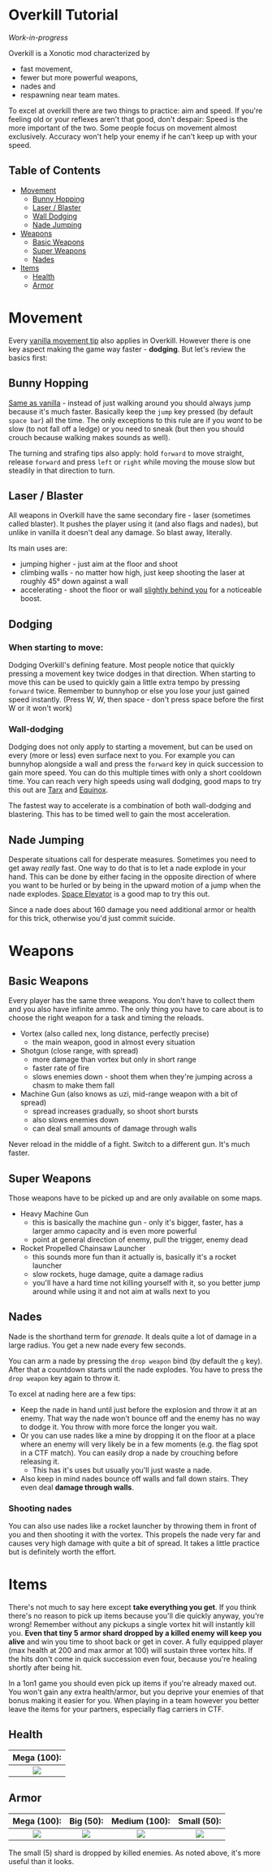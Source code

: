 Overkill Tutorial
=================

*Work-in-progress*

Overkill is a Xonotic mod characterized by

- fast movement,
- fewer but more powerful weapons,
- nades and
- respawning near team mates.

To excel at overkill there are two things to practice: aim and speed. If you're feeling old or your reflexes aren't that good, don't despair: Speed is the more important of the two. Some people focus on movement almost exclusively. Accuracy won't help your enemy if he can't keep up with your speed.

Table of Contents
-----------------

* [Movement](#movement)
    * [Bunny Hopping](#bunny-hopping)
    * [Laser / Blaster](#laser-blaster)
    * [Wall Dodging](#wall-dodging)
    * [Nade Jumping](#nade-jumping)
* [Weapons](#weapons)
    * [Basic Weapons](#basic-weapons)
    * [Super Weapons](#super-weapons)
    * [Nades](#weapons_nades)
* [Items](#items)
    * [Health](#health)
    * [Armor](#armor)

Movement
========

Every [vanilla movement tip](Halogenes_Newbie_Corner#movement) also applies in Overkill. However there is one key aspect making the game way faster - **dodging**. But let's review the basics first:

Bunny Hopping
-------------

[Same as vanilla](Halogenes_Newbie_Corner#bunny-hopping) - instead of just walking around you should always jump because it's much faster. Basically keep the `jump` key pressed (by default `space bar`) all the time. The only exceptions to this rule are if you *want* to be slow (to not fall off a ledge) or you need to sneak (but then you should crouch because walking makes sounds as well).

The turning and strafing tips also apply: hold `forward` to move straight, release `forward` and press `left` or `right` while moving the mouse slow but steadily in that direction to turn.

Laser / Blaster
---------------

All weapons in Overkill have the same secondary fire - laser (sometimes called blaster). It pushes the player using it (and also flags and nades), but unlike in vanilla it doesn't deal any damage. So blast away, literally.

Its main uses are:

- jumping higher - just aim at the floor and shoot
- climbing walls - no matter how high, just keep shooting the laser at roughly 45° down against a wall
- accelerating - shoot the floor or wall [slightly behind you](Halogenes_Newbie_Corner#wall-blastering) for a noticeable boost.

Dodging
-------

### When starting to move:

Dodging Overkill's defining feature. Most people notice that quickly pressing a movement key twice dodges in that direction. When starting to move this can be used to quickly gain a little extra tempo by pressing `forward` twice. Remember to bunnyhop or else you lose your just gained speed instantly. (Press W, W, then space - don't press space before the first W or it won't work)

### Wall-dodging

Dodging does not only apply to starting a movement, but can be used on every (more or less) even surface next to you. For example you can bunnyhop alongside a wall and press the `forward` key in quick succession to gain more speed. You can do this multiple times with only a short cooldown time. You can reach very high speeds using wall dodging, good maps to try this out are [Tarx](Maps#tarx) and [Equinox](Maps#equinox).

The fastest way to accelerate is a combination of both wall-dodging and blastering. This has to be timed well to gain the most acceleration.

Nade Jumping
------------

Desperate situations call for desperate measures. Sometimes you need to get away *really* fast. One way to do that is to let a nade explode in your hand. This can be done by either facing in the opposite direction of where you want to be hurled or by being in the upward motion of a jump when the nade explodes. [Space Elevator](Maps#space-elevator) is a good map to try this out.

Since a nade does about 160 damage you need additional armor or health for this trick, otherwise you'd just commit suicide.

Weapons
=======

Basic Weapons
-------------

Every player has the same three weapons. You don't have to collect them and you also have infinite ammo. The only thing you have to care about is to choose the right weapon for a task and timing the reloads.

- Vortex (also called nex, long distance, perfectly precise)
  - the main weapon, good in almost every situation
- Shotgun (close range, with spread)
  - more damage than vortex but only in short range
  - faster rate of fire
  - slows enemies down - shoot them when they're jumping across a chasm to make them fall
- Machine Gun (also knows as uzi, mid-range weapon with a bit of spread)
  - spread increases gradually, so shoot short bursts
  - also slows enemies down
  - can deal small amounts of damage through walls

Never reload in the middle of a fight. Switch to a different gun. It's much faster.

Super Weapons
-------------

Those weapons have to be picked up and are only available on some maps.

- Heavy Machine Gun
  - this is basically the machine gun - only it's bigger, faster, has a larger ammo capacity and is even more powerful
  - point at general direction of enemy, pull the trigger, enemy dead
- Rocket Propelled Chainsaw Launcher
  - this sounds more fun than it actually is, basically it's a rocket launcher
  - slow rockets, huge damage, quite a damage radius
  - you'll have a hard time not killing yourself with it, so you better jump around while using it and not aim at walls next to you

Nades
-----

Nade is the shorthand term for *grenade*. It deals quite a lot of damage in a large radius. You get a new nade every few seconds.

You can arm a nade by pressing the `drop weapon` bind (by default the `g` key). After that a countdown starts until the nade explodes. You have to press the `drop weapon` key again to throw it.

To excel at nading here are a few tips:

* Keep the nade in hand until just before the explosion and throw it at an enemy. That way the nade won't bounce off and the enemy has no way to dodge it. You throw with more force the longer you wait.
* Or you can use nades like a mine by dropping it on the floor at a place where an enemy will very likely be in a few moments (e.g. the flag spot in a CTF match). You can easily drop a nade by crouching before releasing it.
  * This has it's uses but usually you'll just waste a nade.
* Also keep in mind nades bounce off walls and fall down stairs. They even deal **damage through walls**.

### Shooting nades

You can also use nades like a rocket launcher by throwing them in front of you and then shooting it with the vortex. This propels the nade very far and causes very high damage with quite a bit of spread. It takes a little practice but is definitely worth the effort.

Items
=====

There's not much to say here except **take everything you get**. If you think there's no reason to pick up items because you'll die quickly anyway, you're wrong! Remember without any pickups a single vortex hit will instantly kill you. **Even that tiny 5 armor shard dropped by a killed enemy will keep you alive** and win you time to shoot back or get in cover. A fully equipped player (max health at 200 and max armor at 100) will sustain three vortex hits. If the hits don't come in quick succession even four, because you're healing shortly after being hit.

In a 1on1 game you should even pick up items if you're already maxed out. You won't gain any extra health/armor, but you deprive your enemies of that bonus making it easier for you. When playing in a team however you better leave the items for your partners, especially flag carriers in CTF.

Health
------

|Mega (100):  |
|:-----------:|
|![][h_mega]  |

[h_mega]: http://pics.nexuizninjaz.com/images/s92ftsza0q7r8daau47z.png

Armor
-----

|Mega (100):  |  Big (50):   |Medium (100): |  Small (50): |  
|:-----------:|:------------:|:------------:|:------------:|
|![][a_mega]  |  ![][a_big]  |![][a_medium] |  ![][a_small]| 

[a_mega]: http://pics.nexuizninjaz.com/images/havtb83g2yglb201q84t.png
[a_big]: http://pics.nexuizninjaz.com/images/jyi1aj1vx6rrrckx7zgt.png
[a_medium]: http://pics.nexuizninjaz.com/images/ijq1xmxw797e1klv1l.png
[a_small]: http://pics.nexuizninjaz.com/images/5zl9javsx6dasvom21gv.png

The small (5) shard is dropped by killed enemies. As noted above, it's more useful than it looks.








